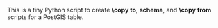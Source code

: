 This is a tiny Python script to create __\copy to__, __schema__, and __\copy from__ scripts for a PostGIS table.